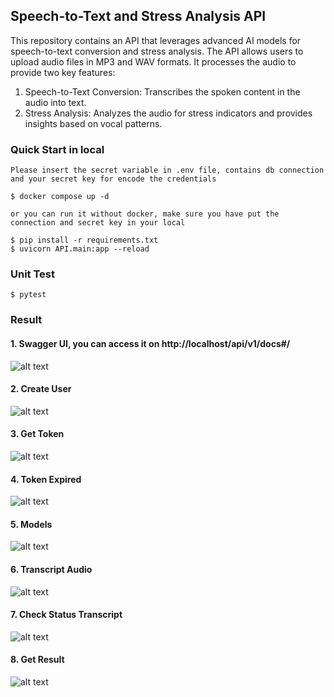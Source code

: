 ## Speech-to-Text and Stress Analysis API
This repository contains an API that leverages advanced AI models for speech-to-text conversion and stress analysis. The API allows users to upload audio files in MP3 and WAV formats. It processes the audio to provide two key features:

1. Speech-to-Text Conversion: Transcribes the spoken content in the audio into text.
2. Stress Analysis: Analyzes the audio for stress indicators and provides insights based on vocal patterns.

### Quick Start in local

```
Please insert the secret variable in .env file, contains db connection and your secret key for encode the credentials

$ docker compose up -d

or you can run it without docker, make sure you have put the connection and secret key in your local

$ pip install -r requirements.txt
$ uvicorn API.main:app --reload
```

### Unit Test
```
$ pytest
```

### Result

#### 1. Swagger UI, you can access it on http://localhost/api/v1/docs#/

![alt text](https://github.com/munawarimam/api-ai-model/blob/main/results/Screenshot%202024-07-31%20at%2013.04.03.png?raw=true)

#### 2. Create User

![alt text](https://github.com/munawarimam/api-ai-model/blob/main/results/Screenshot%202024-07-31%20at%2015.40.10.png?raw=true)

#### 3. Get Token

![alt text](https://github.com/munawarimam/api-ai-model/blob/main/results/Screenshot%202024-07-31%20at%2013.11.54.png?raw=true)

#### 4. Token Expired

![alt text](https://github.com/munawarimam/api-ai-model/blob/main/results/Screenshot%202024-07-31%20at%2013.16.17.png?raw=true)

#### 5. Models

![alt text](https://github.com/munawarimam/api-ai-model/blob/main/results/Screenshot%202024-07-31%20at%2013.23.59.png?raw=true)

#### 6. Transcript Audio

![alt text](https://github.com/munawarimam/api-ai-model/blob/main/results/Screenshot%202024-07-31%20at%2014.49.23.png?raw=true)

#### 7. Check Status Transcript

![alt text](https://github.com/munawarimam/api-ai-model/blob/main/results/Screenshot%202024-07-31%20at%2014.49.36.png?raw=true)

#### 8. Get Result

![alt text](https://github.com/munawarimam/api-ai-model/blob/main/results/Screenshot%202024-07-31%20at%2014.49.51.png?raw=true)

